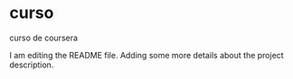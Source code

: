 # curso
curso de coursera

I am editing the README file. Adding some more details about the project description.
